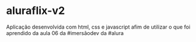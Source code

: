 # aluraflix-v2
Aplicação desenvolvida com html, css e javascript afim de utilizar o que foi aprendido da aula 06 da #imersãodev da #alura
